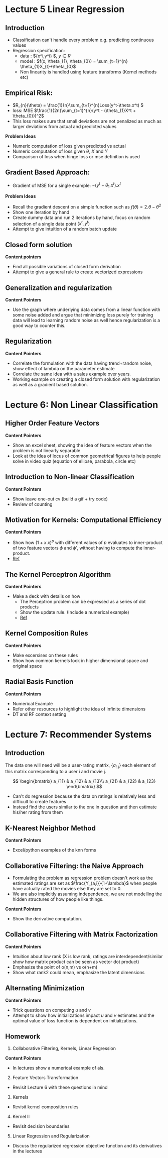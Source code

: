 # Lecture 5 Linear Regression

## Introduction

- Classification can't handle every problem e.g. predicting continuous values
- Regression specification:
    - data : $\{x^i,y^i\} $, $y \in R$
    - model : $f(x, \theta_{1}, \theta_{0}) =  \sum_{t=1}^{n} \theta_{1}X_{t}+\theta_{0}$ 
    - Non linearity is handled using feature transforms (Kernel methods etc)

## Empirical Risk:
- $R_{n}(\theta) = \frac{1}{n}\sum_{t=1}^{n}Loss(y^t-\theta.x^t) $
- loss: MSE $\frac{1}{2n}\sum_{t=1}^{n}(y^t - (\theta_{1}X^t + \theta_{0}))^2$
- This loss makes sure that small deviations are not penalized as much as larger deviations from actual and predicted values

**Problem Ideas** 
- Numeric computation of loss given predicted vs actual
- Numeric computation of loss given $\theta$, $X$ and $Y$
- Comparison of loss when hinge loss or mse definition is used

## Gradient Based Approach:
- Gradient of MSE for a single example: $-(y^t-\theta_{1}.x^t).x^t$

**Problem Ideas**
- Recall the gradient descent on a simple function such as 
$f(\theta) = 2.\theta - \theta^2$
- Show one iteration by hand
- Create dummy data and run 2 iterations by hand, focus on random selection of a single data point $(x^t,y^t)$
- Attempt to give intuition of a random batch update


## Closed form solution

**Content pointers**
- Find all possible variations of closed form derivation
- Attempt to give a general rule to create vectorized expressions

## Generalization and regularization

**Content Pointers**
- Use the graph where underlying data comes from a linear function with some noise added and argue that minimizing loss purely for training data will lead to learning random noise as well hence regularization is a good way to counter this.

## Regularization

**Content Pointers**
- Correlate the formulation with the data having trend+random noise, show effect of lambda on the parameter estimate
- Correlate the same idea with a sales example over years.
- Working example on creating a closed form solution with regularization as well as a gradient based solution.

# Lecture 6: Non Linear Classification

## Higher Order Feature Vectors

**Content Pointers**
- Show an excel sheet, showing the idea of feature vectors when the problem is not linearly separable
- Look at the idea of locus of common geometrical figures to help people solve in video quiz (equation of ellipse, parabola, circle etc)

## Introduction to Non-linear Classification

**Content Pointers**
- Show leave one-out cv (build a gif + try code)
- Review of counting

## Motivation for Kernels: Computational Efficiency

**Content Pointers**
- Show how $(1+x.x)^p$ with different values of $p$ evaluates to inner-product of two feature vectors $\phi$ and $\phi'$, without having to compute the inner-product.
- [Ref](https://www.youtube.com/watch?v=OKFMZQyDROI)

## The Kernel Perceptron Algorithm

**Content Pointers**
- Make a deck with details on how 
    - The Perceptron problem can be expressed as a series of dot products
    - Show the update rule. (Include a numerical example)
    - [Ref](https://www.youtube.com/watch?v=6-ntMIaJpm0) 

## Kernel Composition Rules

**Content Pointers**
- Make excersises on these rules
- Show how common kernels look in higher dimensional space and original space

## Radial Basis Function

**Content Pointers**
- Numerical Example
- Refer other resources to highlight the idea of infinite dimensions
- DT and RF context setting

# Lecture 7: Recommender Systems

## Introduction
The data one will need will be a user-rating matrix, $\{a_{i,j}\}$ each element of this matrix corresponding to a user i and movie j.

$$
\begin{bmatrix}
a_{11} & a_{12} & a_{13}\\
a_{21} & a_{22} & a_{23}
\end{bmatrix}
$$

- Can't do regression because the data on ratings is relatively less and difficult to create features
- Instead find the users similar to the one in question and then estimate his/her rating from them


## K-Nearest Neighbor Method

**Content Pointers**
- Excel/python examples of the knn forms

## Collaborative Filtering: the Naive Approach
- Formulating the problem as regression problem doesn't work as the estimated ratings are set as $\frac{Y_{a,i}}{1+\lambda}$ when people have actually rated the movies else they are set to 0.
- We are also implicitly assuming independence, we are not modelling the hidden structures of how people like things.

**Content Pointers**
- Show the derivative computation.

## Collaborative Filtering with Matrix Factorization

**Content Pointers**
- Intuition about low rank (X is low rank, ratings are interdependent/similar show how matrix product can be seen as vector dot product)
- Emphasize the point of o(n,m) vs o(n+m)
- Show what rank2 could mean, emphasize the latent dimensions

## Alternating Minimization

**Content Pointers**
- Trick questions on computing $u$ and $v$
- Attempt to show how initializations impact $u$ and $v$ estimates and the optimal value of loss function is dependent on initializations.

## Homework

1. Collaborative Filtering, Kernels, Linear Regression

**Content Pointers**
- In lectures show a numerical example of als.

2. Feature Vectors Transformation
- Revisit Lecture 6 with these questions in mind

3. Kernels
- Revisit kernel composition rules

4. Kernel II
- Revisit decision boundaries 

5. Linear Regression and Regularization
- Discuss the regularized regression objective function and its derivatives in the lectures


